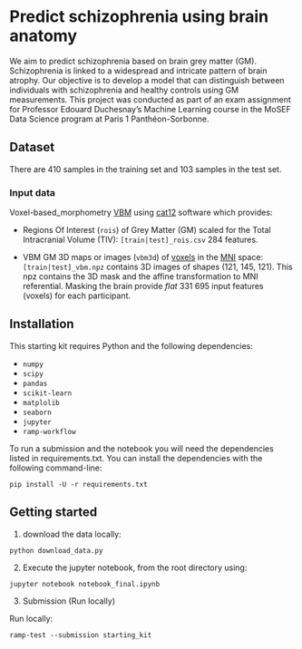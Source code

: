 # Predict schizophrenia using brain anatomy

We aim to predict schizophrenia based on brain grey matter (GM). Schizophrenia is linked to a widespread and intricate pattern of brain atrophy. Our objective is to develop a model that can distinguish between individuals with schizophrenia and healthy controls using GM measurements. This project was conducted as part of an exam assignment for Professor Edouard Duchesnay’s Machine Learning course in the MoSEF Data Science program at Paris 1 Panthéon-Sorbonne.

## Dataset

There are 410 samples in the training set and 103 samples in the test set.

### Input data

Voxel-based_morphometry [VBM](https://en.wikipedia.org/wiki/Voxel-based_morphometry)
using [cat12](http://www.neuro.uni-jena.de/cat/) software which provides:

- Regions Of Interest (`rois`) of Grey Matter (GM) scaled for the Total
  Intracranial Volume (TIV): `[train|test]_rois.csv` 284 features.

- VBM GM 3D maps or images (`vbm3d`) of [voxels](https://en.wikipedia.org/wiki/Voxel) in the
  [MNI](https://en.wikipedia.org/wiki/Talairach_coordinates) space:
  `[train|test]_vbm.npz` contains 3D images of shapes (121, 145, 121).
  This npz contains the 3D mask and the affine transformation to MNI
  referential. Masking the brain provide *flat* 331 695 input features (voxels)
  for each participant.


## Installation

This starting kit requires Python and the following dependencies:

* `numpy`
* `scipy`
* `pandas`
* `scikit-learn`
* `matplolib`
* `seaborn`
* `jupyter`
* `ramp-workflow`


To run a submission and the notebook you will need the dependencies listed in requirements.txt.
You can install the dependencies with the following command-line:

```
pip install -U -r requirements.txt
```



## Getting started

1. download the data locally:

```
python download_data.py
```

2. Execute the jupyter notebook, from the root directory using:

```
jupyter notebook notebook_final.ipynb
```


3. Submission (Run locally)


Run locally:

```
ramp-test --submission starting_kit
```

